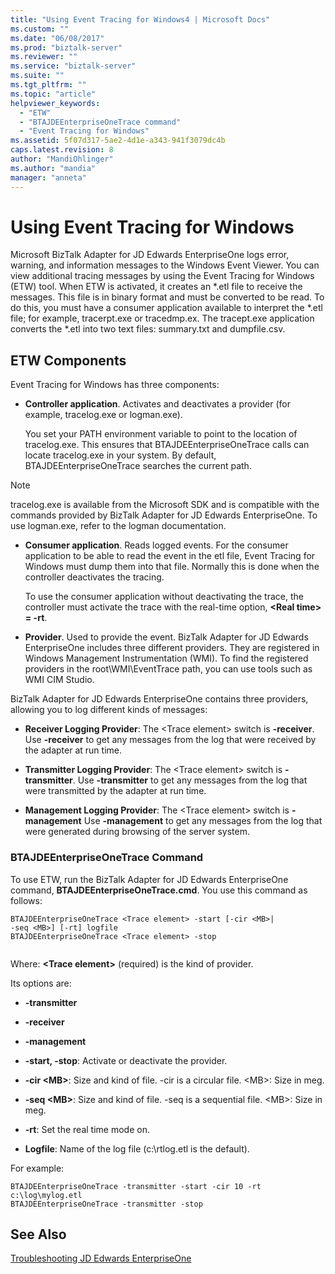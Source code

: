 ```yaml
---
title: "Using Event Tracing for Windows4 | Microsoft Docs"
ms.custom: ""
ms.date: "06/08/2017"
ms.prod: "biztalk-server"
ms.reviewer: ""
ms.service: "biztalk-server"
ms.suite: ""
ms.tgt_pltfrm: ""
ms.topic: "article"
helpviewer_keywords: 
  - "ETW"
  - "BTAJDEEnterpriseOneTrace command"
  - "Event Tracing for Windows"
ms.assetid: 5f07d317-5ae2-4d1e-a343-941f3079dc4b
caps.latest.revision: 8
author: "MandiOhlinger"
ms.author: "mandia"
manager: "anneta"
---
```

# Using Event Tracing for Windows
Microsoft BizTalk Adapter for JD Edwards EnterpriseOne logs error, warning, and information messages to the Windows Event Viewer. You can view additional tracing messages by using the Event Tracing for Windows (ETW) tool. When ETW is activated, it creates an *.etl file to receive the messages. This file is in binary format and must be converted to be read. To do this, you must have a consumer application available to interpret the \*.etl file; for example, tracerpt.exe or tracedmp.ex. The tracept.exe application converts the \*.etl into two text files: summary.txt and dumpfile.csv.  
  
## ETW Components  
 Event Tracing for Windows has three components:  
  
-   **Controller application**. Activates and deactivates a provider (for example, tracelog.exe or logman.exe).  
  
     You set your PATH environment variable to point to the location of tracelog.exe. This ensures that BTAJDEEnterpriseOneTrace calls can locate tracelog.exe in your system. By default, BTAJDEEnterpriseOneTrace searches the current path.  
  
> [!NOTE]
>  tracelog.exe is available from the Microsoft SDK and is compatible with the commands provided by  BizTalk Adapter  for JD Edwards EnterpriseOne. To use logman.exe, refer to the logman documentation.  
  
-   **Consumer application**. Reads logged events. For the consumer application to be able to read the event in the etl file, Event Tracing for Windows must dump them into that file. Normally this is done when the controller deactivates the tracing.  
  
     To use the consumer application without deactivating the trace, the controller must activate the trace with the real-time option, **\<Real time> = -rt**.  
  
-   **Provider**. Used to provide the event. BizTalk Adapter for JD Edwards EnterpriseOne includes three different providers. They are registered in Windows Management Instrumentation (WMI). To find the registered providers in the root\WMI\EventTrace path, you can use tools such as WMI CIM Studio.  
  
 BizTalk Adapter  for JD Edwards EnterpriseOne contains three providers, allowing you to log different kinds of messages:  
  
-   **Receiver Logging Provider**: The \<Trace element> switch is **-receiver**. Use **-receiver** to get any messages from the log that were received by the adapter at run time.  
  
-   **Transmitter Logging Provider**: The \<Trace element> switch is **-transmitter**. Use **-transmitter** to get any messages from the log that were transmitted by the adapter at run time.  
  
-   **Management Logging Provider**: The \<Trace element> switch is **-management** Use **-management** to get any messages from the log that were generated during browsing of the server system.  
  
### BTAJDEEnterpriseOneTrace Command  
 To use ETW, run the BizTalk Adapter for JD Edwards EnterpriseOne command, **BTAJDEEnterpriseOneTrace.cmd**. You use this command as follows:  
  
```  
BTAJDEEnterpriseOneTrace <Trace element> -start [-cir <MB>|   
-seq <MB>] [-rt] logfile  
BTAJDEEnterpriseOneTrace <Trace element> -stop  
  
```  
  
 Where: **\<Trace element>** (required) is the kind of provider.  
  
 Its options are:  
  
-   **-transmitter**  
  
-   **-receiver**  
  
-   **-management**  
  
-   **-start, -stop**: Activate or deactivate the provider.  
  
-   **-cir \<MB>**: Size and kind of file. -cir is a circular file. \<MB>: Size in meg.  
  
-   **-seq \<MB>**: Size and kind of file. -seq is a sequential file. \<MB>: Size in meg.  
  
-   **-rt**: Set the real time mode on.  
  
-   **Logfile**: Name of the log file (c:\rtlog.etl is the default).  
  
 For example:  
  
```  
BTAJDEEnterpriseOneTrace -transmitter -start -cir 10 -rt c:\log\mylog.etl  
BTAJDEEnterpriseOneTrace -transmitter -stop  
```  
  
## See Also  
 [Troubleshooting JD Edwards EnterpriseOne](../core/troubleshooting-jd-edwards-enterpriseone.md)